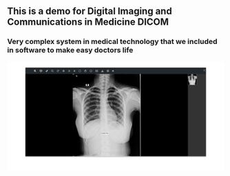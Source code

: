 ## This is a demo for Digital Imaging and Communications in Medicine DICOM
### Very complex system in medical technology that we included in software to make easy doctors life
![Sample Viwer Image](https://raw.githubusercontent.com/RimaAkter46/CSE-Lab-Courses/c0ddef6eef9a5fb819a28b7d48fd2b22c8db7a5d/Special/Software%20Project%20Design%20and%20Development/Lab%20Project/DICOMViwer/ViwerWebApp/wwwroot/images/viwer-demo.png)
